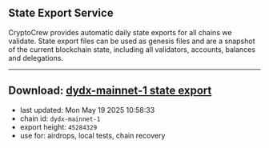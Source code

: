 ## State Export Service
CryptoCrew provides automatic daily state exports for all chains we validate. State export files can be used as genesis files and are a snapshot of the current blockchain state, including all validators, accounts, balances and delegations.

---
**Download: [dydx-mainnet-1 state export](https://dl-tyo.ccvalidators.com/SERVICE/dydx/dydx-mainnet-1_export_45284329.json)**
---

- last updated: Mon May 19 2025 10:58:33
- chain id: `dydx-mainnet-1`
- export height: `45284329`
- use for: airdrops, local tests, chain recovery
